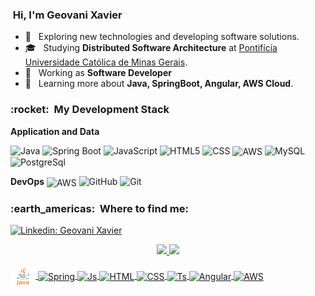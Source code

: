 <h3> &nbsp;Hi, I'm Geovani Xavier </h3>

- 🤔 &nbsp; Exploring new technologies and developing software solutions.
- 🎓 &nbsp; Studying **Distributed Software Architecture** at <a href="https://www.pucminas.br/PucVirtual/Pos-Graduacao/Paginas/Arquitetura-de-Software-Distribuido.aspx">Pontifícia Universidade Católica de Minas Gerais</a>.
- 💼 &nbsp; Working as **Software Developer**
- 🌱 &nbsp; Learning more about **Java, SpringBoot, Angular, AWS Cloud**.

<h3> :rocket: &nbsp;My Development Stack </h3>

**Application and Data**

  ![Java](https://img.shields.io/badge/-Java-333333?style=flat&logo=Java&logoColor=007396)
  ![Spring Boot](https://camo.githubusercontent.com/be95e40b73b295d5a020730d3c0adcce5906cf4d5fd2c6d8e523310f8414094c/68747470733a2f2f696d672e736869656c64732e696f2f62616467652f2d537072696e67253230426f6f742d3333333333333f7374796c653d666c6174266c6f676f3d737072696e67626f6f74)
  ![JavaScript](https://img.shields.io/badge/-JavaScript-333333?style=flat&logo=javascript)
  ![HTML5](https://img.shields.io/badge/-HTML5-333333?style=flat&logo=HTML5)
  ![CSS](https://img.shields.io/badge/-CSS-333333?style=flat&logo=CSS3&logoColor=1572B6)
  <img align="center" alt="AWS" height="30" width="93" src="https://img.shields.io/badge/angular-%23DD0031.svg?style=for-the-badge&logo=angular&logoColor=white">
  ![MySQL](https://img.shields.io/badge/-MySQL-333333?style=flat&logo=mysql)
  ![PostgreSql](https://camo.githubusercontent.com/2f13988552b7ae81484bb9f4003357f3b3fc8c2043171d531d7e08b51b6eb641/68747470733a2f2f696d672e736869656c64732e696f2f62616467652f2d506f737467726553514c2d3333333333333f7374796c653d666c6174266c6f676f3d706f737467726573716c)

**DevOps**
<img align="center" alt="AWS" height="30" width="40" src="https://simpleicons.org/icons/amazonaws.svg">
![GitHub](https://camo.githubusercontent.com/544426317a6c6226b7f6b3367232378ea367aa5001a41da4f302a77f9959909f/68747470733a2f2f696d672e736869656c64732e696f2f62616467652f2d4769744875622d3333333333333f7374796c653d666c6174266c6f676f3d676974687562)
![Git](https://img.shields.io/badge/-Git-333333?style=flat&logo=git)

  
  	
<h3> :earth_americas: &nbsp;Where to find me: </h3> 

[![Linkedin: Geovani Xavier](https://img.shields.io/badge/-GeovaniXavier-blue?style=flat-square&logo=Linkedin&logoColor=white&link=https://www.linkedin.com/in/geovani-xavier/)](https://www.linkedin.com/in/geovani-xavier/)

<div align="center">
  <a href="https://github.com/GeovaniXavier">
  <img height="180em" src="https://github-readme-stats.vercel.app/api?username=geovanixavier&show_icons=true&theme=dark&include_all_commits=true&count_private=true"/>
  <img height="180em" src="https://github-readme-stats.vercel.app/api/top-langs/?username=geovanixavier&layout=compact&langs_count=7&theme=dark"/>
</div>
  
 <div style="display: inline_block"><br>
  <img align="center" alt="Java" height="30" width="40" src="https://raw.githubusercontent.com/github/explore/5b3600551e122a3277c2c5368af2ad5725ffa9a1/topics/java/java.png">
  <img align="center" alt="Spring" height="30" width="40" src="https://simpleicons.org/icons/springboot.svg">
  <img align="center" alt="Js" height="30" width="40" src="https://simpleicons.org/icons/javascript.svg">
  <img align="center" alt="HTML" height="30" width="40" src="https://simpleicons.org/icons/html5.svg">
  <img align="center" alt="CSS" height="30" width="40" src="https://simpleicons.org/icons/css3.svg">
  <img align="center" alt="Ts" height="30" width="40" src="https://simpleicons.org/icons/typescript.svg">
  <img align="center" alt="Angular" height="30" width="40" src="https://simpleicons.org/icons/angular.svg">
  <img align="center" alt="AWS" height="30" width="40" src="https://simpleicons.org/icons/amazonaws.svg">
   
</div>
